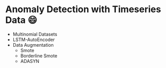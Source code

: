 # Anomaly Detection with Timeseries Data :smile:

- Multinomial Datasets
- LSTM-AutoEncoder
- Data Augmentation
  - Smote
  - Borderline Smote
  - ADASYN

